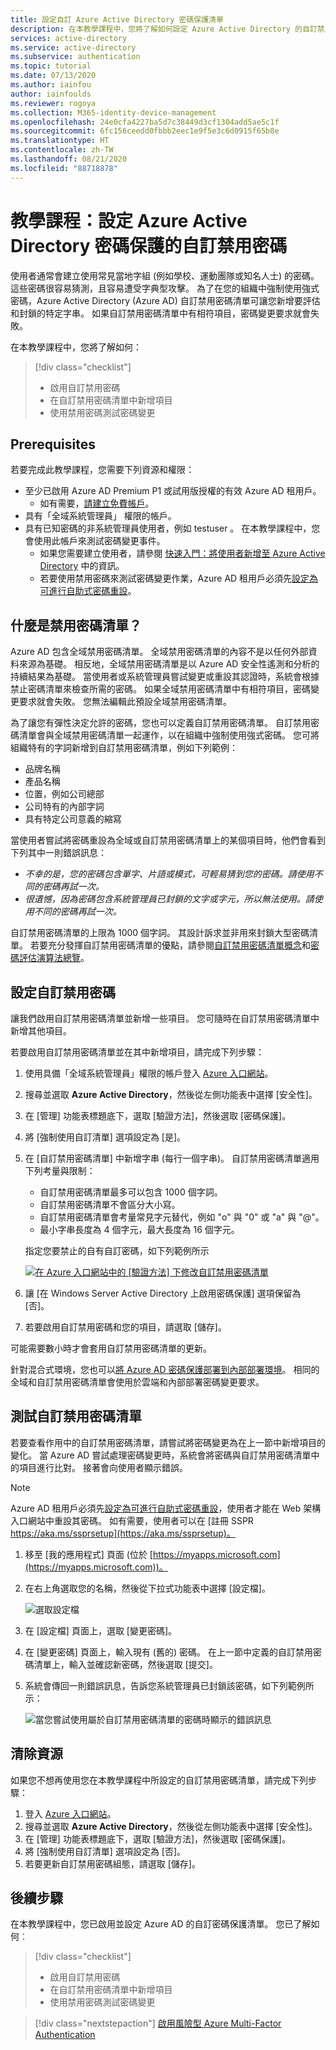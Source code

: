```yaml
---
title: 設定自訂 Azure Active Directory 密碼保護清單
description: 在本教學課程中，您將了解如何設定 Azure Active Directory 的自訂禁用密碼保護清單，以限制您環境中的常見字組。
services: active-directory
ms.service: active-directory
ms.subservice: authentication
ms.topic: tutorial
ms.date: 07/13/2020
ms.author: iainfou
author: iainfoulds
ms.reviewer: rogoya
ms.collection: M365-identity-device-management
ms.openlocfilehash: 24e0cfa4227ba5d7c38449d3cf1304add5ae5c1f
ms.sourcegitcommit: 6fc156ceedd0fbbb2eec1e9f5e3c6d0915f65b8e
ms.translationtype: HT
ms.contentlocale: zh-TW
ms.lasthandoff: 08/21/2020
ms.locfileid: "88718878"
---
```

# <a name="tutorial-configure-custom-banned-passwords-for-azure-active-directory-password-protection"></a>教學課程：設定 Azure Active Directory 密碼保護的自訂禁用密碼

使用者通常會建立使用常見當地字組 (例如學校、運動團隊或知名人士) 的密碼。 這些密碼很容易猜測，且容易遭受字典型攻擊。 為了在您的組織中強制使用強式密碼，Azure Active Directory (Azure AD) 自訂禁用密碼清單可讓您新增要評估和封鎖的特定字串。 如果自訂禁用密碼清單中有相符項目，密碼變更要求就會失敗。

在本教學課程中，您將了解如何：

> [!div class="checklist"]
> * 啟用自訂禁用密碼
> * 在自訂禁用密碼清單中新增項目
> * 使用禁用密碼測試密碼變更

## <a name="prerequisites"></a>Prerequisites

若要完成此教學課程，您需要下列資源和權限：

* 至少已啟用 Azure AD Premium P1 或試用版授權的有效 Azure AD 租用戶。
    * 如有需要，[請建立免費帳戶](https://azure.microsoft.com/free/?WT.mc_id=A261C142F)。
* 具有「全域系統管理員」  權限的帳戶。
* 具有已知密碼的非系統管理員使用者，例如 testuser  。 在本教學課程中，您會使用此帳戶來測試密碼變更事件。
    * 如果您需要建立使用者，請參閱 [快速入門：將使用者新增至 Azure Active Directory](../fundamentals/add-users-azure-active-directory.md) 中的資訊。
    * 若要使用禁用密碼來測試密碼變更作業，Azure AD 租用戶必須先[設定為可進行自助式密碼重設](tutorial-enable-sspr.md)。

## <a name="what-are-banned-password-lists"></a>什麼是禁用密碼清單？

Azure AD 包含全域禁用密碼清單。 全域禁用密碼清單的內容不是以任何外部資料來源為基礎。 相反地，全域禁用密碼清單是以 Azure AD 安全性遙測和分析的持續結果為基礎。 當使用者或系統管理員嘗試變更或重設其認證時，系統會根據禁止密碼清單來檢查所需的密碼。 如果全域禁用密碼清單中有相符項目，密碼變更要求就會失敗。 您無法編輯此預設全域禁用密碼清單。

為了讓您有彈性決定允許的密碼，您也可以定義自訂禁用密碼清單。 自訂禁用密碼清單會與全域禁用密碼清單一起運作，以在組織中強制使用強式密碼。 您可將組織特有的字詞新增到自訂禁用密碼清單，例如下列範例：

* 品牌名稱
* 產品名稱
* 位置，例如公司總部
* 公司特有的內部字詞
* 具有特定公司意義的縮寫

當使用者嘗試將密碼重設為全域或自訂禁用密碼清單上的某個項目時，他們會看到下列其中一則錯誤訊息：

* *不幸的是，您的密碼包含單字、片語或模式，可輕易猜到您的密碼。請使用不同的密碼再試一次。*
* *很遺憾，因為密碼包含系統管理員已封鎖的文字或字元，所以無法使用。請使用不同的密碼再試一次。*

自訂禁用密碼清單的上限為 1000 個字詞。 其設計訴求並非用來封鎖大型密碼清單。 若要充分發揮自訂禁用密碼清單的優點，請參閱[自訂禁用密碼清單概念](concept-password-ban-bad.md#custom-banned-password-list)和[密碼評估演算法總覽](concept-password-ban-bad.md#how-are-passwords-evaluated)。

## <a name="configure-custom-banned-passwords"></a>設定自訂禁用密碼

讓我們啟用自訂禁用密碼清單並新增一些項目。 您可隨時在自訂禁用密碼清單中新增其他項目。

若要啟用自訂禁用密碼清單並在其中新增項目，請完成下列步驟：

1. 使用具備「全域系統管理員」權限的帳戶登入 [Azure 入口網站](https://portal.azure.com)。
1. 搜尋並選取 **Azure Active Directory**，然後從左側功能表中選擇 [安全性]。
1. 在 [管理] 功能表標題底下，選取 [驗證方法]，然後選取 [密碼保護]。
1. 將 [強制使用自訂清單] 選項設定為 [是]。
1. 在 [自訂禁用密碼清單] 中新增字串 (每行一個字串)。 自訂禁用密碼清單適用下列考量與限制：

    * 自訂禁用密碼清單最多可以包含 1000 個字詞。
    * 自訂禁用密碼清單不會區分大小寫。
    * 自訂禁用密碼清單會考量常見字元替代，例如 "o" 與 "0" 或 "a" 與 "\@"。
    * 最小字串長度為 4 個字元，最大長度為 16 個字元。

    指定您要禁止的自有自訂密碼，如下列範例所示

    [ ![在 Azure 入口網站中的 [驗證方法] 下修改自訂禁用密碼清單](media/tutorial-configure-custom-password-protection/enable-configure-custom-banned-passwords-cropped.png) ](media/tutorial-configure-custom-password-protection/enable-configure-custom-banned-passwords.png#lightbox)

1. 讓 [在 Windows Server Active Directory 上啟用密碼保護] 選項保留為 [否]。
1. 若要啟用自訂禁用密碼和您的項目，請選取 [儲存]。

可能需要數小時才會套用自訂禁用密碼清單的更新。

針對混合式環境，您也可以[將 Azure AD 密碼保護部署到內部部署環境](howto-password-ban-bad-on-premises-deploy.md)。 相同的全域和自訂禁用密碼清單會使用於雲端和內部部署密碼變更要求。

## <a name="test-custom-banned-password-list"></a>測試自訂禁用密碼清單

若要查看作用中的自訂禁用密碼清單，請嘗試將密碼變更為在上一節中新增項目的變化。 當 Azure AD 嘗試處理密碼變更時，系統會將密碼與自訂禁用密碼清單中的項目進行比對。 接著會向使用者顯示錯誤。

> [!NOTE]
> Azure AD 租用戶必須先[設定為可進行自助式密碼重設](tutorial-enable-sspr.md)，使用者才能在 Web 架構入口網站中重設其密碼。 如有需要，使用者可以在 [註冊 SSPR https://aka.ms/ssprsetup](https://aka.ms/ssprsetup)。

1. 移至 [我的應用程式] 頁面 (位於 [https://myapps.microsoft.com](https://myapps.microsoft.com))。
1. 在右上角選取您的名稱，然後從下拉式功能表中選擇 [設定檔]。

    ![選取設定檔](media/tutorial-configure-custom-password-protection/myapps-profile.png)

1. 在 [設定檔] 頁面上，選取 [變更密碼]。
1. 在 [變更密碼] 頁面上，輸入現有 (舊的) 密碼。 在上一節中定義的自訂禁用密碼清單上，輸入並確認新密碼，然後選取 [提交]。
1. 系統會傳回一則錯誤訊息，告訴您系統管理員已封鎖該密碼，如下列範例所示：

    ![當您嘗試使用屬於自訂禁用密碼清單的密碼時顯示的錯誤訊息](media/tutorial-configure-custom-password-protection/password-change-error.png)

## <a name="clean-up-resources"></a>清除資源

如果您不想再使用您在本教學課程中所設定的自訂禁用密碼清單，請完成下列步驟：

1. 登入 [Azure 入口網站](https://portal.azure.com)。
1. 搜尋並選取 **Azure Active Directory**，然後從左側功能表中選擇 [安全性]。
1. 在 [管理] 功能表標題底下，選取 [驗證方法]，然後選取 [密碼保護]。
1. 將 [強制使用自訂清單] 選項設定為 [否]。
1. 若要更新自訂禁用密碼組態，請選取 [儲存]。

## <a name="next-steps"></a>後續步驟

在本教學課程中，您已啟用並設定 Azure AD 的自訂密碼保護清單。 您已了解如何︰

> [!div class="checklist"]
> * 啟用自訂禁用密碼
> * 在自訂禁用密碼清單中新增項目
> * 使用禁用密碼測試密碼變更

> [!div class="nextstepaction"]
> [啟用風險型 Azure Multi-Factor Authentication](./tutorial-enable-azure-mfa.md)